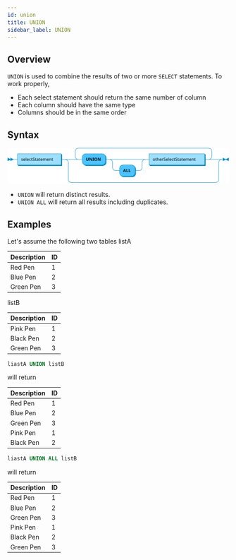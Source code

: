 ```yaml
---
id: union
title: UNION
sidebar_label: UNION
---
```


## Overview

`UNION` is used to combine the results of two or more `SELECT` statements. To
work properly,

- Each select statement should return the same number of column
- Each column should have the same type
- Columns should be in the same order

## Syntax

![union syntax](/static/img/doc/diagrams/union.svg)

- `UNION` will return distinct results.
- `UNION ALL` will return all results including duplicates.

## Examples

Let's assume the following two tables listA

| Description | ID  |
| ----------- | --- |
| Red Pen     | 1   |
| Blue Pen    | 2   |
| Green Pen   | 3   |

listB

| Description | ID  |
| ----------- | --- |
| Pink Pen    | 1   |
| Black Pen   | 2   |
| Green Pen   | 3   |

```sql
liastA UNION listB
```

will return

| Description | ID  |
| ----------- | --- |
| Red Pen     | 1   |
| Blue Pen    | 2   |
| Green Pen   | 3   |
| Pink Pen    | 1   |
| Black Pen   | 2   |

```sql
liastA UNION ALL listB
```

will return

| Description | ID  |
| ----------- | --- |
| Red Pen     | 1   |
| Blue Pen    | 2   |
| Green Pen   | 3   |
| Pink Pen    | 1   |
| Black Pen   | 2   |
| Green Pen   | 3   |
